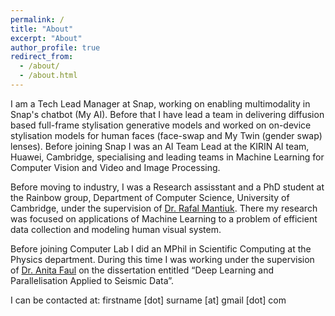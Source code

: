 ```yaml
---
permalink: /
title: "About"
excerpt: "About"
author_profile: true
redirect_from: 
  - /about/
  - /about.html
---
```

I am a Tech Lead Manager at Snap, working on enabling multimodality in Snap's chatbot (My AI). Before that I have lead a team in delivering diffusion based full-frame stylisation generative models and worked on on-device stylisation models for human faces (face-swap and My Twin (gender swap) lenses). Before joining Snap I was an AI Team Lead at the KIRIN AI team, Huawei, Cambridge, specialising and leading teams in Machine Learning for Computer Vision and Video and Image Processing.

Before moving to industry, I was a Research assisstant and a PhD student at the Rainbow group, Department of Computer Science, University of Cambridge, under the supervision of <a href="http://www.cl.cam.ac.uk/~rkm38/">Dr. Rafal Mantiuk</a>. There my research was focused on applications of Machine Learning to a problem of efficient data collection and modeling human visual system. 


Before joining Computer Lab I did an MPhil in Scientific Computing at the Physics department. During this time I was working under the supervision of <a href="https://scholar.google.co.uk/citations?hl=en&user=OTpMFDgAAAAJ">Dr. Anita Faul</a> on the dissertation entitled &#8220;Deep Learning and Parallelisation Applied to Seismic Data&#8221;. 

I can be contacted at: firstname [dot] surname [at] gmail [dot] com 

